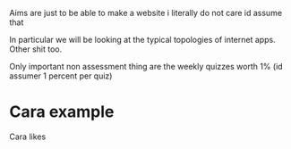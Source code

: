 
Aims are just to be able to make a website i literally do not care id assume that

In particular we will be looking at the typical topologies of internet apps. Other shit too.

Only important non assessment thing are the weekly quizzes worth 1% (id assumer 1 percent per quiz)

# Cara example

Cara likes 

